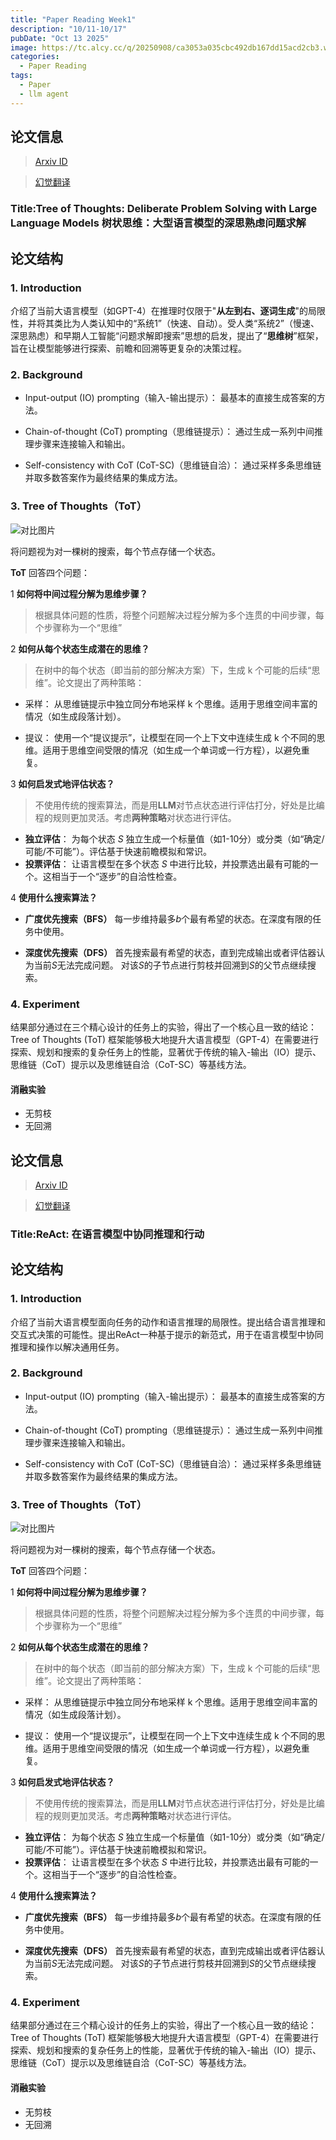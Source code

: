 ```yaml
---
title: "Paper Reading Week1"
description: "10/11-10/17"
pubDate: "Oct 13 2025"
image: https://tc.alcy.cc/q/20250908/ca3053a035cbc492db167dd15acd2cb3.webp
categories:
  - Paper Reading
tags:
  - Paper
  - llm agent
---
```

## 论文信息 
>[Arxiv ID](https://arxiv.org/pdf/2305.10601)

>[幻觉翻译](https://hjfy.top/arxiv/2305.10601)
### Title:Tree of Thoughts: Deliberate Problem Solving with Large Language Models 树状思维：大型语言模型的深思熟虑问题求解

## 论文结构

### 1. Introduction

介绍了当前大语言模型（如GPT-4）在推理时仅限于"**从左到右、逐词生成**"的局限性，并将其类比为人类认知中的“系统1”（快速、自动）。受人类“系统2”（慢速、深思熟虑）和早期人工智能“问题求解即搜索”思想的启发，提出了“**思维树**”框架，旨在让模型能够进行探索、前瞻和回溯等更复杂的决策过程。

### 2. Background

- Input-output (IO) prompting（输入-输出提示）： 最基本的直接生成答案的方法。

- Chain-of-thought (CoT) prompting（思维链提示）： 通过生成一系列中间推理步骤来连接输入和输出。

- Self-consistency with CoT (CoT-SC)（思维链自洽）： 通过采样多条思维链并取多数答案作为最终结果的集成方法。

### 3. Tree of Thoughts（ToT）

![对比图片](https://github.com/lnscq/picx-images-hosting/raw/master/image.70aq76hmqt.webp)

将问题视为对一棵树的搜索，每个节点存储一个状态。

**ToT** 回答四个问题：

1 **如何将中间过程分解为思维步骤？**
> 根据具体问题的性质，将整个问题解决过程分解为多个连贯的中间步骤，每个步骤称为一个“思维”

2 **如何从每个状态生成潜在的思维？**
> 在树中的每个状态（即当前的部分解决方案）下，生成 k 个可能的后续“思维”。论文提出了两种策略：
 
  - 采样： 从思维链提示中独立同分布地采样 k 个思维。适用于思维空间丰富的情况（如生成段落计划）。

  - 提议： 使用一个“提议提示”，让模型在同一个上下文中连续生成 k 个不同的思维。适用于思维空间受限的情况（如生成一个单词或一行方程），以避免重复。

3 **如何启发式地评估状态？**

> 不使用传统的搜索算法，而是用**LLM**对节点状态进行评估打分，好处是比编程的规则更加灵活。考虑**两种策略**对状态进行评估。

- **独立评估**： 为每个状态 $S$ 独立生成一个标量值（如1-10分）或分类（如“确定/可能/不可能”）。评估基于快速前瞻模拟和常识。
- **投票评估**： 让语言模型在多个状态 $S$ 中进行比较，并投票选出最有可能的一个。这相当于一个“逐步”的自洽性检查。




4 **使用什么搜索算法？**

- **广度优先搜索（BFS）** 每一步维持最多$b$个最有希望的状态。在深度有限的任务中使用。

- **深度优先搜索（DFS）** 首先搜索最有希望的状态，直到完成输出或者评估器认为当前$S$无法完成问题。 对该$S$的子节点进行剪枝并回溯到$S$的父节点继续搜索。

### 4. Experiment

结果部分通过在三个精心设计的任务上的实验，得出了一个核心且一致的结论：Tree of Thoughts (ToT) 框架能够极大地提升大语言模型（GPT-4）在需要进行探索、规划和搜索的复杂任务上的性能，显著优于传统的输入-输出（IO）提示、思维链（CoT）提示以及思维链自洽（CoT-SC）等基线方法。

#### **消融实验**
- 无剪枝
- 无回溯

## 论文信息 
>[Arxiv ID](https://arxiv.org/pdf/2210.03629)

>[幻觉翻译](https://hjfy.top/arxiv/2210.03629)
### Title:ReAct: 在语言模型中协同推理和行动
## 论文结构

### 1. Introduction

介绍了当前大语言模型面向任务的动作和语言推理的局限性。提出结合语言推理和交互式决策的可能性。提出ReAct一种基于提示的新范式，用于在语言模型中协同推理和操作以解决通用任务。

### 2. Background

- Input-output (IO) prompting（输入-输出提示）： 最基本的直接生成答案的方法。

- Chain-of-thought (CoT) prompting（思维链提示）： 通过生成一系列中间推理步骤来连接输入和输出。

- Self-consistency with CoT (CoT-SC)（思维链自洽）： 通过采样多条思维链并取多数答案作为最终结果的集成方法。

### 3. Tree of Thoughts（ToT）

![对比图片](https://github.com/lnscq/picx-images-hosting/raw/master/image.70aq76hmqt.webp)

将问题视为对一棵树的搜索，每个节点存储一个状态。

**ToT** 回答四个问题：

1 **如何将中间过程分解为思维步骤？**
> 根据具体问题的性质，将整个问题解决过程分解为多个连贯的中间步骤，每个步骤称为一个“思维”

2 **如何从每个状态生成潜在的思维？**
> 在树中的每个状态（即当前的部分解决方案）下，生成 k 个可能的后续“思维”。论文提出了两种策略：
 
  - 采样： 从思维链提示中独立同分布地采样 k 个思维。适用于思维空间丰富的情况（如生成段落计划）。

  - 提议： 使用一个“提议提示”，让模型在同一个上下文中连续生成 k 个不同的思维。适用于思维空间受限的情况（如生成一个单词或一行方程），以避免重复。

3 **如何启发式地评估状态？**

> 不使用传统的搜索算法，而是用**LLM**对节点状态进行评估打分，好处是比编程的规则更加灵活。考虑**两种策略**对状态进行评估。

- **独立评估**： 为每个状态 $S$ 独立生成一个标量值（如1-10分）或分类（如“确定/可能/不可能”）。评估基于快速前瞻模拟和常识。
- **投票评估**： 让语言模型在多个状态 $S$ 中进行比较，并投票选出最有可能的一个。这相当于一个“逐步”的自洽性检查。




4 **使用什么搜索算法？**

- **广度优先搜索（BFS）** 每一步维持最多$b$个最有希望的状态。在深度有限的任务中使用。

- **深度优先搜索（DFS）** 首先搜索最有希望的状态，直到完成输出或者评估器认为当前$S$无法完成问题。 对该$S$的子节点进行剪枝并回溯到$S$的父节点继续搜索。

### 4. Experiment

结果部分通过在三个精心设计的任务上的实验，得出了一个核心且一致的结论：Tree of Thoughts (ToT) 框架能够极大地提升大语言模型（GPT-4）在需要进行探索、规划和搜索的复杂任务上的性能，显著优于传统的输入-输出（IO）提示、思维链（CoT）提示以及思维链自洽（CoT-SC）等基线方法。

#### **消融实验**
- 无剪枝
- 无回溯
